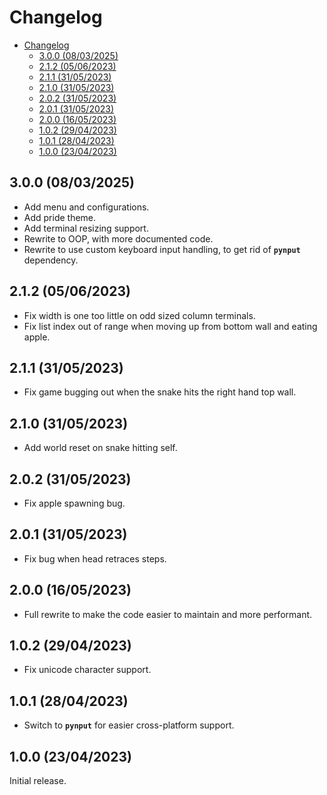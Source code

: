 # Changelog

- [Changelog](#changelog)
  - [3.0.0 (08/03/2025)](#300-08032025)
  - [2.1.2 (05/06/2023)](#212-05062023)
  - [2.1.1 (31/05/2023)](#211-31052023)
  - [2.1.0 (31/05/2023)](#210-31052023)
  - [2.0.2 (31/05/2023)](#202-31052023)
  - [2.0.1 (31/05/2023)](#201-31052023)
  - [2.0.0 (16/05/2023)](#200-16052023)
  - [1.0.2 (29/04/2023)](#102-29042023)
  - [1.0.1 (28/04/2023)](#101-28042023)
  - [1.0.0 (23/04/2023)](#100-23042023)

## 3.0.0 (08/03/2025)

* Add menu and configurations.
* Add pride theme.
* Add terminal resizing support.
* Rewrite to OOP, with more documented code.
* Rewrite to use custom keyboard input handling, to get rid of **`pynput`** dependency.

## 2.1.2 (05/06/2023)

* Fix width is one too little on odd sized column terminals.
* Fix list index out of range when moving up from bottom wall and eating apple.

## 2.1.1 (31/05/2023)

* Fix game bugging out when the snake hits the right hand top wall.

## 2.1.0 (31/05/2023)

* Add world reset on snake hitting self.

## 2.0.2 (31/05/2023)

* Fix apple spawning bug.

## 2.0.1 (31/05/2023)

* Fix bug when head retraces steps.

## 2.0.0 (16/05/2023)

* Full rewrite to make the code easier to maintain and more performant.

## 1.0.2 (29/04/2023)

* Fix unicode character support.

## 1.0.1 (28/04/2023)

* Switch to **`pynput`** for easier cross-platform support.

## 1.0.0 (23/04/2023)

Initial release.
